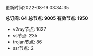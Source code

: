 更新时间2022-08-19 03:34:35

**总订阅: 64**
**总节点: 9005**
**有效节点: 1950**
- v2ray节点: 1627
- ss节点: 235
- trojan节点: 86
- ssr节点: 2
